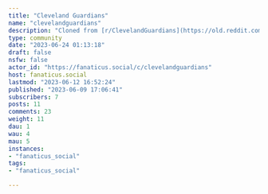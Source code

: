 ```yaml
---
title: "Cleveland Guardians" 
name: "clevelandguardians"
description: "Cloned from [r/ClevelandGuardians](https://old.reddit.com/r/ClevelandGuardians)# Looking for mods!"
type: community
date: "2023-06-24 01:13:18"
draft: false
nsfw: false
actor_id: "https://fanaticus.social/c/clevelandguardians"
host: fanaticus.social
lastmod: "2023-06-12 16:52:24"
published: "2023-06-09 17:06:41"
subscribers: 7
posts: 11
comments: 23
weight: 11
dau: 1
wau: 4
mau: 5
instances:
- "fanaticus_social"
tags: 
- "fanaticus_social"

---
```

